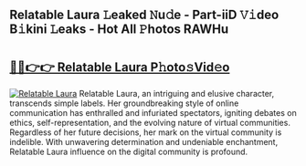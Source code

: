 ## Relatable Laura 𝙻eaked 𝙽u𝚍e - Part-iiD 𝚅𝚒deo B𝚒kini 𝙻eaks - Hot All 𝙿hotos RAWHu

# <h2><a href="http://ld0jnnv.urlbe.top/?page=Relatable+Laura">🔗🔗👉👉 Relatable Laura P𝚑oto𝚜Vid𝚎o</a></h2>

[![Relatable Laura](https://i.imgur.com/eBuTRDB.gif)](http://ld0jnnv.urlbe.top/?page=Relatable+Laura)
Relatable Laura, an intriguing and elusive character, transcends simple labels. Her groundbreaking style of online communication has enthralled and infuriated spectators, igniting debates on ethics, self-representation, and the evolving nature of virtual communities. Regardless of her future decisions, her mark on the virtual community is indelible. With unwavering determination and undeniable enchantment, Relatable Laura influence on the digital community is profound.
